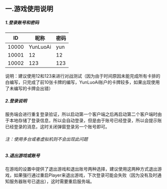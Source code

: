 ## 一.游戏使用说明

##### 1.登录账号和密码

| ID    | 昵称     | 密码 |
| ----- | -------- | ---- |
| 10000 | YunLuoAi | yun  |
| 10001 | 12       | 12   |
| 10002 | 123      | 123  |

说明：建议使用12和123来进行对战测试（因为由于时间原因未能完成所有卡排的白编写，只完成了前10张卡牌的编写，YunLuoAi账户的卡牌较多，如果出现使用了未编写的卡牌会出错）

##### 2.登录说明

服务端会进行重复登录验证，所以启动第一个客户端之后再启动第二个客户端时由于本地存储了登录信息，所以会自动登录，但是由于账号已经登录，所以会提示账已经登录的消息，这时关闭弹窗登录另一个账号即可。

###### 注：使用多台或者虚拟机则不会出现此问题

##### 3.退出游戏或账号

在游戏的设置中提供了退出游戏和退出账号两种选择，建议使用这两种方式退出游戏，如果强行通过重启Player来退出游戏，下次登录可能会失败（因为没有及时通知服务器账号已退出），这时需要重启服务端。

